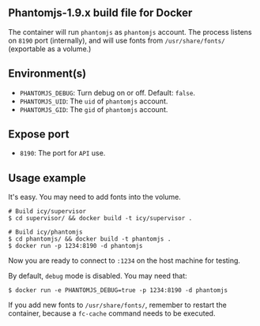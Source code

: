 ## Phantomjs-1.9.x build file for Docker

The container will run `phantomjs` as `phantomjs` account.
The process listens on `8190` port (internally), and will use
fonts from `/usr/share/fonts/` (exportable as a volume.)

## Environment(s)

* `PHANTOMJS_DEBUG`: Turn debug on or off. Default: `false`.
* `PHANTOMJS_UID`: The `uid` of `phantomjs` account.
* `PHANTOMJS_GID`: The `gid` of `phantomjs` account.

## Expose port

* `8190`: The port for `API` use.

## Usage example

It's easy. You may need to add fonts into the volume.

    # Build icy/supervisor
    $ cd supervisor/ && docker build -t icy/supervisor .

    # Build icy/phantomjs
    $ cd phantomjs/ && docker build -t phantomjs .
    $ docker run -p 1234:8190 -d phantomjs

Now you are ready to connect to `:1234` on the host machine for testing.

By default, `debug` mode is disabled. You may need that:

    $ docker run -e PHANTOMJS_DEBUG=true -p 1234:8190 -d phantomjs

If you add new fonts to `/usr/share/fonts/`, remember to restart the
container, because a `fc-cache` command needs to be executed.
